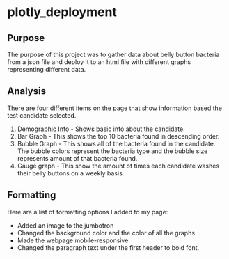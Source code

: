 # plotly_deployment
## Purpose
The purpose of this project was to gather data about belly button bacteria from a json file and deploy it to an html file with different graphs representing different data.

## Analysis
There are four different items on the page that show information based the test candidate selected.

1. Demographic Info - Shows basic info about the candidate.
2. Bar Graph - This shows the top 10 bacteria found in descending order.
3. Bubble Graph - This shows all of the bacteria found in the candidate. The bubble colors represent the bacteria type and the bubble size represents amount of that bacteria found.
4. Gauge graph - This show the amount of times each candidate washes their belly buttons on a weekly basis.

## Formatting
Here are a list of formatting options I added to my page:
- Added an image to the jumbotron
- Changed the background color and the color of all the graphs
- Made the webpage mobile-responsive
- Changed the paragraph text under the first header to bold font.

